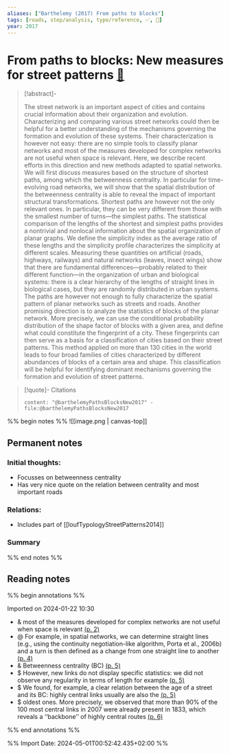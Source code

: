 ```yaml
---
aliases: ["Barthelemy (2017) From paths to blocks"]
tags: [roads, step/analysis, type/reference, ✅, 🔸]
year: 2017
---
```

# From paths to blocks: New measures for street patterns [📖](zotero://select/library/items/N6FDRRW7)

> [!abstract]-
> 
> The street network is an important aspect of cities and contains crucial information about their organization and evolution. Characterizing and comparing various street networks could then be helpful for a better understanding of the mechanisms governing the formation and evolution of these systems. Their characterization is however not easy: there are no simple tools to classify planar networks and most of the measures developed for complex networks are not useful when space is relevant. Here, we describe recent efforts in this direction and new methods adapted to spatial networks. We will first discuss measures based on the structure of shortest paths, among which the betweenness centrality. In particular for time-evolving road networks, we will show that the spatial distribution of the betweenness centrality is able to reveal the impact of important structural transformations. Shortest paths are however not the only relevant ones. In particular, they can be very different from those with the smallest number of turns—the simplest paths. The statistical comparison of the lengths of the shortest and simplest paths provides a nontrivial and nonlocal information about the spatial organization of planar graphs. We define the simplicity index as the average ratio of these lengths and the simplicity profile characterizes the simplicity at different scales. Measuring these quantities on artificial (roads, highways, railways) and natural networks (leaves, insect wings) show that there are fundamental differences—probably related to their different function—in the organization of urban and biological systems: there is a clear hierarchy of the lengths of straight lines in biological cases, but they are randomly distributed in urban systems. The paths are however not enough to fully characterize the spatial pattern of planar networks such as streets and roads. Another promising direction is to analyze the statistics of blocks of the planar network. More precisely, we can use the conditional probability distribution of the shape factor of blocks with a given area, and define what could constitute the fingerprint of a city. These fingerprints can then serve as a basis for a classification of cities based on their street patterns. This method applied on more than 130 cities in the world leads to four broad families of cities characterized by different abundances of blocks of a certain area and shape. This classification will be helpful for identifying dominant mechanisms governing the formation and evolution of street patterns.
> 

> [!quote]- Citations
> 
> ```query
> content: "@barthelemyPathsBlocksNew2017" -file:@barthelemyPathsBlocksNew2017
> ```

%% begin notes %%
![[image.png | canvas-top]]
## Permanent notes
### Initial thoughts:
- Focusses on betweenness centrality
- Has very nice quote on the relation between centrality and most important roads

### Relations:
- Includes part of [[loufTypologyStreetPatterns2014]]

### Summary


%% end notes %%
## Reading notes
%% begin annotations %%

Imported on 2024-01-22 10:30



- & most of the measures developed for complex networks are not useful when space is relevant [(p. 2)](zotero://open-pdf/library/items/EU479QAZ?page=2&annotation=HLTD95CQ) 
- @ For example, in spatial networks, we can determine straight lines (e.g., using the continuity negotiation-like algorithm, Porta et al., 2006b) and a turn is then defined as a change from one straight line to another [(p. 4)](zotero://open-pdf/library/items/EU479QAZ?page=4&annotation=KB96AJ6Q) 
- & Betweenness centrality (BC) [(p. 5)](zotero://open-pdf/library/items/EU479QAZ?page=5&annotation=HASF97J3) 
- $ However, new links do not display specific statistics: we did not observe any regularity in terms of length for example [(p. 5)](zotero://open-pdf/library/items/EU479QAZ?page=5&annotation=D7285PCD) 
- $ We found, for example, a clear relation between the age of a street and its BC: highly central links usually are also the [(p. 5)](zotero://open-pdf/library/items/EU479QAZ?page=5&annotation=XBP2267E) 
- $ oldest ones. More precisely, we observed that more than 90% of the 100 most central links in 2007 were already present in 1833, which reveals a ‘‘backbone’’ of highly central routes [(p. 6)](zotero://open-pdf/library/items/EU479QAZ?page=6&annotation=P6VY7H9S) 



%% end annotations %%



%% Import Date: 2024-05-01T00:52:42.435+02:00 %%

